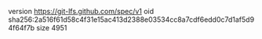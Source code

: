 version https://git-lfs.github.com/spec/v1
oid sha256:2a516f61d58c4f31e15ac413d2388e03534cc8a7cdf6edd0c7d1af5d94f64f7b
size 4951
